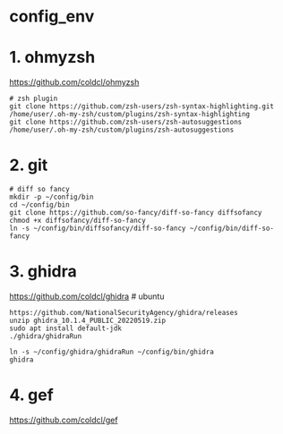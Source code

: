 # config_env

# 1. ohmyzsh
https://github.com/coldcl/ohmyzsh

	# zsh plugin
	git clone https://github.com/zsh-users/zsh-syntax-highlighting.git /home/user/.oh-my-zsh/custom/plugins/zsh-syntax-highlighting
	git clone https://github.com/zsh-users/zsh-autosuggestions /home/user/.oh-my-zsh/custom/plugins/zsh-autosuggestions

# 2. git
	# diff so fancy
	mkdir -p ~/config/bin
	cd ~/config/bin
	git clone https://github.com/so-fancy/diff-so-fancy diffsofancy
	chmod +x diffsofancy/diff-so-fancy
	ln -s ~/config/bin/diffsofancy/diff-so-fancy ~/config/bin/diff-so-fancy

# 3. ghidra
https://github.com/coldcl/ghidra
	# ubuntu

	https://github.com/NationalSecurityAgency/ghidra/releases
	unzip ghidra_10.1.4_PUBLIC_20220519.zip 
	sudo apt install default-jdk
	./ghidra/ghidraRun

	ln -s ~/config/ghidra/ghidraRun ~/config/bin/ghidra
	ghidra

# 4. gef
https://github.com/coldcl/gef
